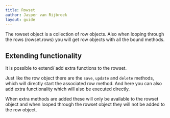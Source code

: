 ```yaml
---
title: Rowset
author: Jasper van Rijbroek
layout: guide
---
```


The rowset object is a collection of row objects.
Also when looping through the rows (rowset.rows) you will get row objects with all the bound methods.

## Extending functionality
It is possible to extend/ add extra functions to the rowset.

Just like the row object there are the ```save```, ```update``` and ```delete``` methods, which will directly start the associated row method.
And here you can also add extra functionality which will also be executed directly.

When extra methods are added these will only be available to the rowset object and when looped through the rowset object they will not be added to the row object.